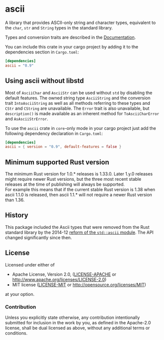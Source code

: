 # ascii

A library that provides ASCII-only string and character types, equivalent to the
`char`, `str` and `String` types in the standard library.

Types and conversion traits are described in the
[Documentation](https://docs.rs/ascii).

You can include this crate in your cargo project by adding it to the
dependencies section in `Cargo.toml`:

```toml
[dependencies]
ascii = "0.9"
```

## Using ascii without libstd

Most of `AsciiChar` and `AsciiStr` can be used without `std` by disabling the
default features. The owned string type `AsciiString` and the conversion trait
`IntoAsciiString` as well as all methods referring to these types and
`CStr` and `CString` are unavailable.
The `Error` trait is also unavailable, but `description()` is made
available as an inherent method for `ToAsciiCharError` and `AsAsciiStrError`.

To use the `ascii` crate in `core`-only mode in your cargo project just add the
following dependency declaration in `Cargo.toml`:

```toml
[dependencies]
ascii = { version = "0.9", default-features = false }
```

## Minimum supported Rust version

The minimum Rust version for 1.0.\* releases is 1.33.0.
Later 1.y.0 releases might require newer Rust versions, but the three most
recent stable releases at the time of publishing will always be supported.  
For example this means that if the current stable Rust version is 1.38 when
ascii 1.1.0 is released, then ascii 1.1.* will not require a newer
Rust version than 1.36.

## History

This package included the Ascii types that were removed from the Rust standard
library by the 2014-12 [reform of the `std::ascii` module](https://github.com/rust-lang/rfcs/pull/486).
The API changed significantly since then.

## License

Licensed under either of

* Apache License, Version 2.0, ([LICENSE-APACHE](LICENSE-APACHE) or http://www.apache.org/licenses/LICENSE-2.0)
* MIT license ([LICENSE-MIT](LICENSE-MIT) or http://opensource.org/licenses/MIT)

at your option.

### Contribution

Unless you explicitly state otherwise, any contribution intentionally submitted
for inclusion in the work by you, as defined in the Apache-2.0 license, shall be dual licensed as above, without any
additional terms or conditions.
